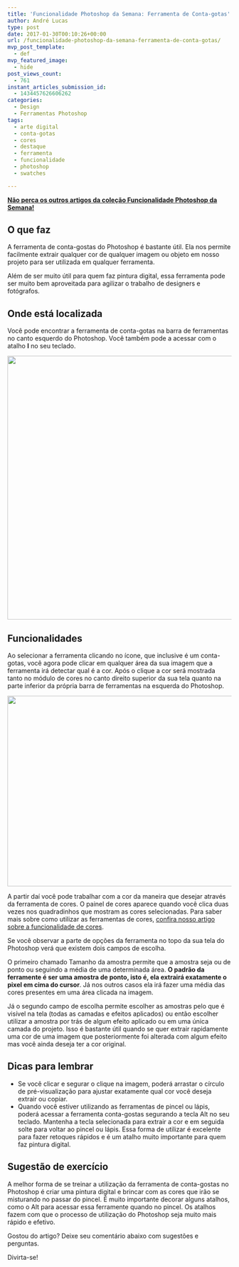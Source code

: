 ```yaml
---
title: 'Funcionalidade Photoshop da Semana: Ferramenta de Conta-gotas'
author: André Lucas
type: post
date: 2017-01-30T00:10:26+00:00
url: /funcionalidade-photoshop-da-semana-ferramenta-de-conta-gotas/
mvp_post_template:
  - def
mvp_featured_image:
  - hide
post_views_count:
  - 761
instant_articles_submission_id:
  - 1434457626606262
categories:
  - Design
  - Ferramentas Photoshop
tags:
  - arte digital
  - conta-gotas
  - cores
  - destaque
  - ferramenta
  - funcionalidade
  - photoshop
  - swatches

---
```

<a href="https://www.igluonline.com/category/design/ferramentas-photoshop/" target="_blank"><strong>Não perca os outros artigos da coleção Funcionalidade Photoshop da Semana!</strong></a>

## O que faz

A ferramenta de conta-gostas do Photoshop é bastante útil. Ela nos permite facilmente extrair qualquer cor de qualquer imagem ou objeto em nosso projeto para ser utilizada em qualquer ferramenta.

Além de ser muito útil para quem faz pintura digital, essa ferramenta pode ser muito bem aproveitada para agilizar o trabalho de designers e fotógrafos.

## Onde está localizada

Você pode encontrar a ferramenta de conta-gotas na barra de ferramentas no canto esquerdo do Photoshop. Você também pode a acessar com o atalho **I** no seu teclado.

<img class="size-full wp-image-450 aligncenter" src="http://igluonline.com/images/uploads/2017/01/ferramenta_conta-gotas_photoshop.jpg" alt="" width="927" height="591" srcset="/images/uploads/2017/01/ferramenta_conta-gotas_photoshop.jpg 927w, /images/uploads/2017/01/ferramenta_conta-gotas_photoshop-300x191.jpg 300w, /images/uploads/2017/01/ferramenta_conta-gotas_photoshop-768x490.jpg 768w" sizes="(max-width: 927px) 100vw, 927px" />

## Funcionalidades

Ao selecionar a ferramenta clicando no ícone, que inclusive é um conta-gotas, você agora pode clicar em qualquer área da sua imagem que a ferramenta irá detectar qual é a cor. Após o clique a cor será mostrada tanto no módulo de cores no canto direito superior da sua tela quanto na parte inferior da própria barra de ferramentas na esquerda do Photoshop.

<img class=" wp-image-451 aligncenter" src="http://igluonline.com/images/uploads/2017/01/ferramenta_conta-gotas_photoshop2.jpg" alt="" width="933" height="427" srcset="/images/uploads/2017/01/ferramenta_conta-gotas_photoshop2.jpg 1892w, /images/uploads/2017/01/ferramenta_conta-gotas_photoshop2-300x137.jpg 300w, /images/uploads/2017/01/ferramenta_conta-gotas_photoshop2-768x352.jpg 768w, /images/uploads/2017/01/ferramenta_conta-gotas_photoshop2-1024x469.jpg 1024w" sizes="(max-width: 933px) 100vw, 933px" />

A partir daí você pode trabalhar com a cor da maneira que desejar através da ferramenta de cores. O painel de cores aparece quando você clica duas vezes nos quadradinhos que mostram as cores selecionadas. Para saber mais sobre como utilizar as ferramentas de cores, <a href="http://igluonline.com/funcionalidade-photoshop-da-semana-ferramenta-de-cor/" target="_blank">confira nosso artigo sobre a funcionalidade de cores</a>.

Se você observar a parte de opções da ferramenta no topo da sua tela do Photoshop verá que existem dois campos de escolha.

O primeiro chamado Tamanho da amostra permite que a amostra seja ou de ponto ou seguindo a média de uma determinada área. **O padrão da ferramente é ser uma amostra de ponto, isto é, ela extrairá exatamente o pixel em cima do cursor**. Já nos outros casos ela irá fazer uma média das cores presentes em uma área clicada na imagem.

Já o segundo campo de escolha permite escolher as amostras pelo que é visível na tela (todas as camadas e efeitos aplicados) ou então escolher utilizar a amostra por trás de algum efeito aplicado ou em uma única camada do projeto. Isso é bastante útil quando se quer extrair rapidamente uma cor de uma imagem que posteriormente foi alterada com algum efeito mas você ainda deseja ter a cor original.

## Dicas para lembrar

  * Se você clicar e segurar o clique na imagem, poderá arrastar o círculo de pré-visualização para ajustar exatamente qual cor você deseja extrair ou copiar.
  * Quando você estiver utilizando as ferramentas de pincel ou lápis, poderá acessar a ferramenta conta-gostas segurando a tecla Alt no seu teclado. Mantenha a tecla selecionada para extrair a cor e em seguida solte para voltar ao pincel ou lápis. Essa forma de utilizar é excelente para fazer retoques rápidos e é um atalho muito importante para quem faz pintura digital.

## Sugestão de exercício

A melhor forma de se treinar a utilização da ferramenta de conta-gostas no Photoshop é criar uma pintura digital e brincar com as cores que irão se misturando no passar do pincel. É muito importante decorar alguns atalhos, como o Alt para acessar essa ferramente quando no pincel. Os atalhos fazem com que o processo de utilização do Photoshop seja muito mais rápido e efetivo.

Gostou do artigo? Deixe seu comentário abaixo com sugestões e perguntas.

Divirta-se!